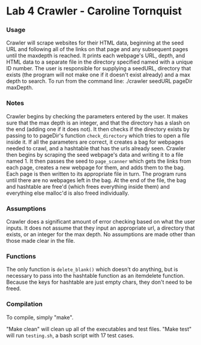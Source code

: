 # Lab 4 Crawler - Caroline Tornquist

### Usage 
Crawler will scrape websites for their HTML data, beginning at the seed URL and following all of the links on that page and any subsequent pages until the maxdepth is reached. It prints each webpage's URL, depth, and HTML data to a separate file in the directory specified named with a unique ID number. The user is responsible for supplying a seedURL, directory that exists (the program will not make one if it doesn't exist already) and a max depth to search. 
To run from the command line: ./crawler seedURL pageDir maxDepth. 


### Notes 
Crawler begins by checking the parameters entered by the user. It makes sure that the max depth is an integer, and that the directory has a slash on the end (adding one if it does not). It then checks if the directory exists by passing to to pageDir's function ```check_directory``` which tries to open a file inside it. 
If all the parameters are correct, it creates a bag for webpages needed to crawl, and a hashtable that has the urls already seen. Crawler then begins by scraping the seed webpage's data and writing it to a file named 1. It then passes the seed to ``page_scanner`` which gets the links from each page, creates a new webpage for them, and adds them to the bag. Each page is then written to its appropriate file in turn. The program runs until there are no webpages left in the bag.
At the end of the file, the bag and hashtable are free'd (which frees everything inside them) and everything else malloc'd is also freed individually.


### Assumptions 
Crawler does a significant amount of error checking based on what the user inputs. It does not assume that they input an appropriate url, a directory that exists, or an integer for the max depth. 
No assumptions are made other than those made clear in the file. 


### Functions 
The only function is ```delete_blank()``` which doesn't do anything, but is necessary to pass into the hashtable function as an itemdelete function. Because the keys for hashtable are just empty chars, they don't need to be freed. 
 
### Compilation
To compile, simply "make". 
 
"Make clean" will clean up all of the executables and test files. "Make test" will run ```testing.sh```, a bash script with 17 test cases. 
